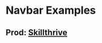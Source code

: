 <h1>Navbar Examples</h1>

<h2>Prod: <a href="https://www.youtube.com/watch?v=PwWHL3RyQgk">Skillthrive</a></h2>
